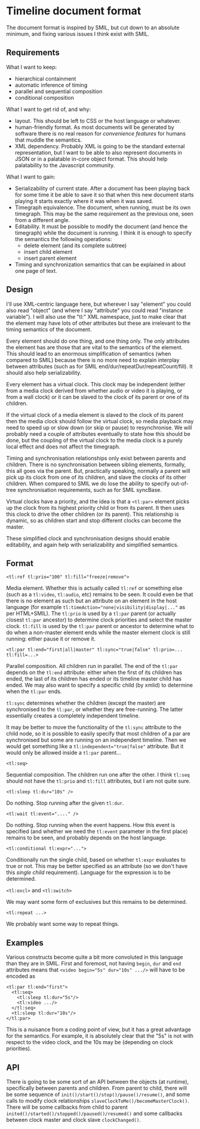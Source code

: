 Timeline document format
========================

The document format is inspired by SMIL, but cut down to an absolute minimum,
and fixing various issues I think exist with SMIL.

Requirements
------------

What I want to keep:

- hierarchical containment
- automatic inference of timing
- parallel and sequential composition
- conditional composition

What I want to get rid of, and why:

- layout. This should be left to CSS or the host language or whatever.
- human-friendly format. As most documents will be generated by software there
  is no real reason for _convenience features_ for humans that muddle the
  semantics.
- XML dependency. Probably XML is going to be the standard external
  representation, but I want to be able to also represent  documents in JSON or
  in a palatable in-core object format. This should help palatability to the
  Javascript community.

What I want to gain:

- Serializability of current state. After a document has been playing back for
  some time it be able to save it so that when this new document starts playing
  it starts exactly where it was when it was saved.
- Timegraph equivalence. The document, when running, must be its own timegraph.
  This may be the same requirement as the previous one, seen from a different
  angle.
- Editability. It must be possible to modify the document (and hence the
  timegraph) while the document is running. I think it is enough to specify the
  semantics the following operations:
	* delete element (and its complete subtree)
	* insert child element
	* insert parent element
- Timing and synchronization semantics that can be explained in about one page
  of text.

Design
------

I'll use XML-centric language here, but wherever I say "element" you could also
read "object" (and where I say "attribute" you could read "instance variable").
I will also use the "tl:" XML namespace, just to make clear that the element
may have lots of other attributes but these are irrelevant to the timing
semantics of the document.

Every element should do one thing, and one thing only. The only attributes the
element has are those that are vital to the semantics of the element. This should
lead to an enormous simplification of semantics (when compared to SMIL) because
there is no more need to explain interplay between attributes (such as for SMIL
end/dur/repeatDur/repeatCount/fill). It should also help serializability.

Every element has a virtual clock. This clock may be independent (either from
a media clock derived from whether audio or video it is playing, or from a wall
clock) or it can be slaved to the clock of its parent or one of its children.

If the virtual clock of a media element is slaved to the clock of its parent then
the media clock should follow the virtual clock, so media playback may need to
speed up or slow down (or skip or pause) to resynchronise. We will probably
need a couple of attributes eventually to state how this should be done, but
the coupling of the virtual clock to the media clock is a purely local effect
and does not affect the timegraph.

Timing and synchronisation relationships only exist between parents and children.
There is no synchronisation between sibling elements, formally, this all goes
via the parent. But, practically speaking, normally a parent will pick up its
clock from one of its children, and slave the clocks of its other children.
When compared to SMIL we do lose the ability to specify out-of-tree
synchronisation requirements, such as for SMIL syncBase.

Virtual clocks have a priority, and the idea is that a `<tl:par>` element picks
up the clock from its highest priority child or from its parent.
It then uses this clock to drive the other children (or its parent). This
relationship is dynamic, so as children start and stop different clocks can become
the master. 

These simplified clock and synchronisation designs should enable editability, and
again help with serializability and simplified semantics.


Format
------

`<tl:ref tl:prio="100" tl:fill="freeze|remove">`

Media element. Whether this is actually called `tl:ref` or something else (such
as a `tl:video`, `tl:audio`, etc) remains to be seen. It could even be that there
is no element as such but an attribute on an element in the host language (for
example `tl:timeAction="none|visibility|display|..."` as per HTML+SMIL). The `tl:prio`
is used by a `tl:par` parent (or actually closest `tl:par` ancestor) to
determine clock priorities and select the master clock. `tl:fill` is used by
the `tl:par` parent or ancestor to determine what to do when a non-master element
ends while the master element clock is still running: either pause it or remove it.

`<tl:par tl:end="first|all|master" tl:sync="true|false" tl:prio=... tl:fill=...>`

Parallel composition. All children run in parallel. The end of the `tl:par`
depends on the `tl:end` attribute: either when the first of its children has ended,
the last of its children has ended or its timeline master child has ended. We may
also want to specify a specific child (by xmlid) to determine when the `tl:par`
ends.

`tl:sync` determines whether the children (except the master) are synchronised
to the `tl:par`, or whether they are free-running. The latter essentially creates
a completely independent timeline.

It may be better to move the functionality of the `tl:sync` attribute to the child node,
so it is possible to easily specify that most children of a par are synchronised but
some are running on an independent timeline. Then we would get something like a
`tl:independent="true|false"` attribute. But it would only be allowed inside a
`tl:par` parent...

`<tl:seq>`

Sequential composition. The children run one after the other. I think `tl:seq` should
not have the `tl:prio` and `tl:fill` attributes, but I am not quite sure.

`<tl:sleep tl:dur="10s" />`

Do nothing. Stop running after the given `tl:dur`.

`<tl:wait tl:event="...." />`

Do nothing. Stop running when the event happens. How this event is specified
(and whether we need the `tl:event` parameter in the first place) remains to
be seen, and probably depends on the host language.

`<tl:conditional tl:expr="...">`

Conditionally run the single child, based on whether `tl:expr` evaluates to true
or not. This may be better specified as an attribute (so we don't have this
_single child_ requirement). Language for the expression is to be determined.

`<tl:excl>` and `<tl:switch>`

We may want some form of exclusives but this remains to be determined.

`<tl:repeat ...>`

We probably want some way to repeat things.

Examples
--------

Various constructs become quite a bit more convoluted in this language than they
are in SMIL. First and foremost, not having `begin`, `dur` and `end` attributes means
that `<video begin="5s" dur="10s" .../>` will have to be encoded as

```
<tl:par tl:end="first">
  <tl:seq>
    <tl:sleep tl:dur="5s"/>
    <tl:video .../>
  </tl:seq>
  <tl:sleep tl:dur="10s"/>
</tl:par>
```

This is a nuisance from a coding point of view, but it has a great advantage for
the semantics. For example, it is absolutely clear that the "5s" is not with
respect to the video clock, and the 10s may be (depending on clock priorities).

API
---

There is going to be some sort of an API between the objects (at runtime),
specifically between parents and children. From parent to child, there will
be some sequence of `init()/start()/stop()/pause()/resume()`, and some
calls to modify clock relationships `slaveClockToMe()/becomeMasterClock()`.
There will be some callbacks from child to parent `inited()/started()/stopped()/paused()/resumed()`
and some callbacks between clock master and clock slave `clockChanged()`.

